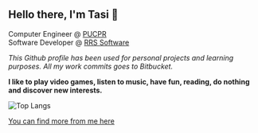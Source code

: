 ## Hello there, I'm Tasi 👋

Computer Engineer @ [PUCPR](https://www.pucpr.br/)<br>
Software Developer @ [RRS Software](https://www.linkedin.com/company/rrs-software-ltda-/)

*This Github profile has been used for personal projects and learning purposes. All my work commits goes to Bitbucket.*

**I like to play video games, listen to music, have fun, reading, do nothing and discover new interests.** <br>

![Top Langs](https://github-readme-stats.vercel.app/api/top-langs/?username=tasipasin)

[You can find more from me here](https://www.linkedin.com/in/tasi-guilhen-pasin-528bb816a/)

<!--
**tasipasin/tasipasin** is a ✨ _special_ ✨ repository because its `README.md` (this file) appears on your GitHub profile.

Here are some ideas to get you started:

- 🔭 I’m currently working on ...
- 🌱 I’m currently learning ...
- 👯 I’m looking to collaborate on ...
- 🤔 I’m looking for help with ...
- 💬 Ask me about ...
- 📫 How to reach me: ...
- 😄 Pronouns: ...
- ⚡ Fun fact: ...
-->
